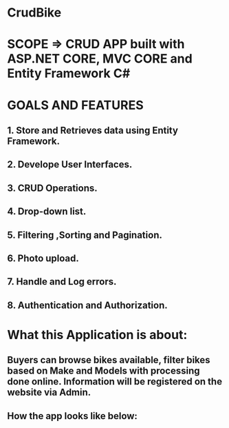 # CrudBike

# SCOPE => CRUD APP built with ASP.NET CORE, MVC CORE and Entity Framework C#

# GOALS AND FEATURES 

## 1. Store and Retrieves data using Entity Framework.
## 2. Develope User Interfaces.
## 3. CRUD Operations.
## 4. Drop-down list.
## 5. Filtering ,Sorting and Pagination.
## 6. Photo upload.
## 7. Handle and Log errors.
## 8. Authentication and Authorization.


# What this Application is about:

## Buyers can browse bikes available, filter bikes based on Make and Models with processing done online. Information will be registered on the website via Admin.

## How the app looks like below:

